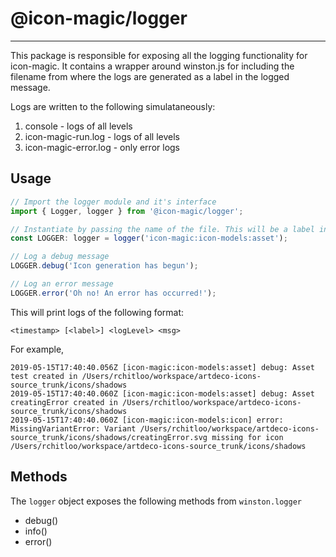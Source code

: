 # @icon-magic/logger

---

This package is responsible for exposing all the logging functionality for
icon-magic. It contains a wrapper around winston.js for including the filename
from where the logs are generated as a label in the logged message.

Logs are written to the following simulataneously:

1. console - logs of all levels
2. icon-magic-run.log - logs of all levels
3. icon-magic-error.log - only error logs

## Usage

```ts
// Import the logger module and it's interface
import { Logger, logger } from '@icon-magic/logger';

// Instantiate by passing the name of the file. This will be a label in the log message
const LOGGER: logger = logger('icon-magic:icon-models:asset');

// Log a debug message
LOGGER.debug('Icon generation has begun');

// Log an error message
LOGGER.error('Oh no! An error has occurred!');
```

This will print logs of the following format:

```
<timestamp> [<label>] <logLevel> <msg>
```

For example,

```
2019-05-15T17:40:40.056Z [icon-magic:icon-models:asset] debug: Asset test created in /Users/rchitloo/workspace/artdeco-icons-source_trunk/icons/shadows
2019-05-15T17:40:40.060Z [icon-magic:icon-models:asset] debug: Asset creatingError created in /Users/rchitloo/workspace/artdeco-icons-source_trunk/icons/shadows
2019-05-15T17:40:40.060Z [icon-magic:icon-models:icon] error: MissingVariantError: Variant /Users/rchitloo/workspace/artdeco-icons-source_trunk/icons/shadows/creatingError.svg missing for icon /Users/rchitloo/workspace/artdeco-icons-source_trunk/icons/shadows
```

## Methods

The `logger` object exposes the following methods from `winston.logger`

- debug()
- info()
- error()
